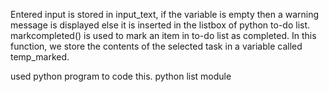 Entered input is stored in input_text, if the variable is empty then a warning message is displayed else it is inserted in the listbox of python to-do list. markcompleted() is used to mark an item in to-do list as completed. In this function, we store the contents of the selected task in a variable called temp_marked.

used python program to code this.
python list module 
